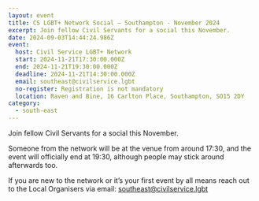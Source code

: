 ```yaml
---
layout: event
title: CS LGBT+ Network Social – Southampton - November 2024
excerpt: Join fellow Civil Servants for a social this November.
date: 2024-09-03T14:44:24.986Z
event:
  host: Civil Service LGBT+ Network
  start: 2024-11-21T17:30:00.000Z
  end: 2024-11-21T19:30:00.000Z
  deadline: 2024-11-21T14:30:00.000Z
  email: southeast@civilservice.lgbt
  no-register: Registration is not mandatory
  location: Raven and Bine, 16 Carlton Place, Southampton, SO15 2DY
category:
  - south-east
---
```

Join fellow Civil Servants for a social this November.  

Someone from the network will be at the venue from around 17:30, and the event will officially end at 19:30, although people may stick around afterwards too.

If you are new to the network or it’s your first event by all means reach out to the Local Organisers via email: [southeast@civilservice.lgbt](mailto:southeast@civilservice.lgbt)